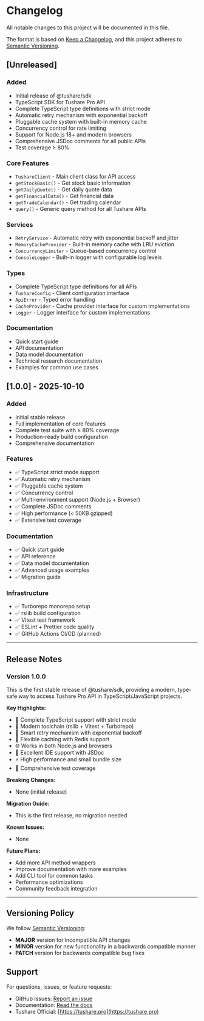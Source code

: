 # Changelog

All notable changes to this project will be documented in this file.

The format is based on [Keep a Changelog](https://keepachangelog.com/en/1.0.0/),
and this project adheres to [Semantic Versioning](https://semver.org/spec/v2.0.0.html).

## [Unreleased]

### Added
- Initial release of @tushare/sdk
- TypeScript SDK for Tushare Pro API
- Complete TypeScript type definitions with strict mode
- Automatic retry mechanism with exponential backoff
- Pluggable cache system with built-in memory cache
- Concurrency control for rate limiting
- Support for Node.js 18+ and modern browsers
- Comprehensive JSDoc comments for all public APIs
- Test coverage ≥ 80%

### Core Features
- `TushareClient` - Main client class for API access
- `getStockBasic()` - Get stock basic information
- `getDailyQuote()` - Get daily quote data
- `getFinancialData()` - Get financial data
- `getTradeCalendar()` - Get trading calendar
- `query()` - Generic query method for all Tushare APIs

### Services
- `RetryService` - Automatic retry with exponential backoff and jitter
- `MemoryCacheProvider` - Built-in memory cache with LRU eviction
- `ConcurrencyLimiter` - Queue-based concurrency control
- `ConsoleLogger` - Built-in logger with configurable log levels

### Types
- Complete TypeScript type definitions for all APIs
- `TushareConfig` - Client configuration interface
- `ApiError` - Typed error handling
- `CacheProvider` - Cache provider interface for custom implementations
- `Logger` - Logger interface for custom implementations

### Documentation
- Quick start guide
- API documentation
- Data model documentation
- Technical research documentation
- Examples for common use cases

## [1.0.0] - 2025-10-10

### Added
- Initial stable release
- Full implementation of core features
- Complete test suite with ≥ 80% coverage
- Production-ready build configuration
- Comprehensive documentation

### Features
- ✅ TypeScript strict mode support
- ✅ Automatic retry mechanism
- ✅ Pluggable cache system
- ✅ Concurrency control
- ✅ Multi-environment support (Node.js + Browser)
- ✅ Complete JSDoc comments
- ✅ High performance (< 50KB gzipped)
- ✅ Extensive test coverage

### Documentation
- ✅ Quick start guide
- ✅ API reference
- ✅ Data model documentation
- ✅ Advanced usage examples
- ✅ Migration guide

### Infrastructure
- ✅ Turborepo monorepo setup
- ✅ rslib build configuration
- ✅ Vitest test framework
- ✅ ESLint + Prettier code quality
- ✅ GitHub Actions CI/CD (planned)

---

## Release Notes

### Version 1.0.0

This is the first stable release of @tushare/sdk, providing a modern, type-safe way to access Tushare Pro API in TypeScript/JavaScript projects.

**Key Highlights:**
- 🎯 Complete TypeScript support with strict mode
- 🚀 Modern toolchain (rslib + Vitest + Turborepo)
- 🔄 Smart retry mechanism with exponential backoff
- 💾 Flexible caching with Redis support
- 🌐 Works in both Node.js and browsers
- 📝 Excellent IDE support with JSDoc
- ⚡ High performance and small bundle size
- 🧪 Comprehensive test coverage

**Breaking Changes:**
- None (initial release)

**Migration Guide:**
- This is the first release, no migration needed

**Known Issues:**
- None

**Future Plans:**
- Add more API method wrappers
- Improve documentation with more examples
- Add CLI tool for common tasks
- Performance optimizations
- Community feedback integration

---

## Versioning Policy

We follow [Semantic Versioning](https://semver.org/):
- **MAJOR** version for incompatible API changes
- **MINOR** version for new functionality in a backwards compatible manner
- **PATCH** version for backwards compatible bug fixes

## Support

For questions, issues, or feature requests:
- GitHub Issues: [Report an issue](https://github.com/your-org/tushare-sdk/issues)
- Documentation: [Read the docs](../../specs/001-tushare-typescript-sdk/)
- Tushare Official: [https://tushare.pro](https://tushare.pro)
